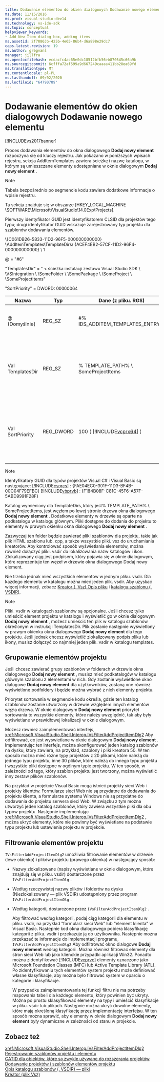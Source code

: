 ```yaml
---
title: Dodawanie elementów do okien dialogowych Dodawanie nowego elementu | Microsoft Docs
ms.date: 11/15/2016
ms.prod: visual-studio-dev14
ms.technology: vs-ide-sdk
ms.topic: conceptual
helpviewer_keywords:
- Add New Item dialog box, adding items
ms.assetid: 2f70863b-425b-4e65-86b4-d6a898e29dc7
caps.latest.revision: 19
ms.author: gregvanl
manager: jillfra
ms.openlocfilehash: ecdacfc4ac65e0dc18512bfb56eb870545c66a9b
ms.sourcegitcommit: 6cfffa72af599a9d667249caaaa411bb28ea69fd
ms.translationtype: MT
ms.contentlocale: pl-PL
ms.lasthandoff: 09/02/2020
ms.locfileid: "64790709"
---
```

# <a name="adding-items-to-the-add-new-item-dialog-boxes"></a>Dodawanie elementów do okien dialogowych Dodawanie nowego elementu
[!INCLUDE[vs2017banner](../../includes/vs2017banner.md)]

Proces dodawania elementów do okna dialogowego **Dodaj nowy element** rozpoczyna się od kluczy rejestru. Jak pokazano w poniższych wpisach rejestru, sekcja AddItemTemplates zawiera ścieżkę i nazwę katalogu, w którym są umieszczane elementy udostępniane w oknie dialogowym **Dodaj nowy element** .  
  
> [!NOTE]
> Tabela bezpośrednio po segmencie kodu zawiera dodatkowe informacje o wpisie rejestru.  
  
 Ta sekcja znajduje się w obszarze [HKEY_LOCAL_MACHINE \SOFTWARE\Microsoft\VisualStudio\14.0Exp\Projects].  
  
 Pierwszy identyfikator GUID jest identyfikatorem CLSID dla projektów tego typu; drugi identyfikator GUID wskazuje zarejestrowany typ projektu dla szablonów dodawania elementów.  
  
 \\{C061DB26-5833-11D2-96F5-000000000000} \AddItemTemplates\TemplateDirs\ {ACEF4EB2-57CF-11D2-96F4-000000000000} \ 1  
  
 @ = "#6"  
  
 "TemplatesDir" = " \< ścieżka instalacji zestawu Visual Studio SDK \\ \VSIntegration \\ \SomeFolder \\ \SomePackage \\ \SomeProject \\ \SomeProjectItems"  
  
 "SortPriority" = DWORD: 00000064  
  
|Nazwa|Typ|Dane (z pliku. RGS)|Opis|  
|----------|----------|-----------------------------|-----------------|  
|@ (Domyślnie)|REG_SZ|#% IDS_ADDITEM_TEMPLATES_ENTRY%|Identyfikator zasobu dla szablonów **dodawania elementów** .|  
|Val TemplatesDir|REG_SZ|% TEMPLATE_PATH% \ SomeProjectItems|Ścieżka elementów projektu wyświetlanych w oknie dialogowym kreatora **dodawania nowego elementu** .|  
|Val SortPriority|REG_DWORD|100 ( [!INCLUDE[vcprx64](../../includes/vcprx64-md.md)] )|Określa kolejność sortowania w węźle drzewa plików wyświetlanych w oknie dialogowym **Dodaj nowy element** .|  
  
> [!NOTE]
> Identyfikatory GUID dla typów projektów Visual C# i Visual Basic są następujące: [!INCLUDE[csprcs](../../includes/csprcs-md.md)] : {FAE04EC0-301F-11D3-BF4B-00C04F79EFBC} [!INCLUDE[vbprvb](../../includes/vbprvb-md.md)] : {F184B08F-C81C-45F6-A57F-5ABD9991F28F}  
  
 Katalog wymieniony dla TemplateDirs, który jest% TEMPLATE_PATH% \ SomeProjectItems, jest węzłem po lewej stronie drzewa okna dialogowego **Dodaj nowy element** . Dodatkowe elementy w drzewie są oparte na podkatalogu w katalogu głównym. Pliki dostępne do dodania do projektu to elementy w prawym okienku okna dialogowego **Dodaj nowy element** .  
  
 Zazwyczaj ten folder będzie zawierać pliki szablonów dla projektu, takie jak plik HTML szablonu lub. cpp, a także wszystkie pliki. vsz do uruchamiania kreatorów. Aby kontrolować sposób wyświetlania elementów, można również dołączyć pliki. vsdir do lokalizowania nazw katalogów i ikon. Zlokalizowany ciąg jest podpisem, który pojawia się w oknie dialogowym, które reprezentuje ten węzeł w drzewie okna dialogowego Dodaj nowy element.  
  
 Nie trzeba jednak mieć wszystkich elementów w jednym pliku. vsdir. Dla każdego elementu w katalogu można mieć jeden plik. vsdir. Aby uzyskać więcej informacji, zobacz [Kreator (. Vsz) Opis pliku](../../extensibility/internals/wizard-dot-vsz-file.md) i [katalogu szablonu (. VSDIR)](../../extensibility/internals/template-directory-description-dot-vsdir-files.md).  
  
> [!NOTE]
> Pliki. vsdir w katalogach szablonów są opcjonalne. Jeśli chcesz tylko umieścić element projektu w katalogu i wyświetlić go w oknie dialogowym **Dodaj nowy element** , możesz umieścić ten plik w katalogu szablonów określonym w instrukcji TemplatesDir. Plik zostanie następnie wyświetlony w prawym okienku okna dialogowego **Dodaj nowy element** dla tego projektu. Jeśli jednak chcesz wyświetlić zlokalizowany podpis pliku lub ikony, musisz dołączyć co najmniej jeden plik. vsdir w katalogu templates.  
  
## <a name="grouping-project-items"></a>Grupowanie elementów projektu  
 Jeśli chcesz zawierać grupy szablonów w folderach w drzewie okna dialogowego **Dodaj nowy element** , musisz mieć podkatalogów w katalogu głównym szablonu z elementami w nich. Gdy zostanie wyświetlone okno dialogowe **Dodaj nowy element** dla użytkowników, zostaną one również wyświetlone podfoldery i będzie można wybrać z nich elementy projektu.  
  
 Priorytet sortowania w segmencie kodu określa, gdzie ten katalog szablonów zostanie utworzony w drzewie względem innych elementów węzła drzewa. W oknie dialogowym **Dodaj nowy element** priorytet sortowania to wszystkie elementy, które należy uwzględnić, tak aby były wyświetlane w prawidłowej lokalizacji w oknie dialogowym.  
  
 Możesz również zaimplementować interfejs, <xref:Microsoft.VisualStudio.Shell.Interop.IVsFilterAddProjectItemDlg2> Aby odfiltrować, co jest wyświetlane w oknie dialogowym **Dodaj nowy element** . Implementując ten interfejs, można skonfigurować jeden katalog szablonów na dysku, który zawiera, na przykład, szablony i pliki kreatora 50. W ten sposób można mieć różne typy projektów z 20 plikami, które należą do jednego typu projektu, inne 30 plików, które należą do innego typu projektu i wszystkie pliki dostępne w ogólnym typie projektu. W ten sposób, w zależności od tego, który szablon projektu jest tworzony, można wyświetlić inny zestaw plików szablonów.  
  
 Na przykład w projekcie Visual Basic mogą istnieć projekty sieci Web i projekty klientów. Formularze sieci Web nie są przydatne do dodawania do projektu klienta, a formularze systemu Windows nie są przydatne do dodawania do projektu serwera sieci Web. W związku z tym można utworzyć jeden katalog szablonów, który zawiera wszystkie pliki dla obu typów projektu. Następnie implementując <xref:Microsoft.VisualStudio.Shell.Interop.IVsFilterAddProjectItemDlg2> , można ukryć elementy, które nie powinny być wyświetlane na podstawie typu projektu lub ustawienia projektu w projekcie.  
  
## <a name="filtering-project-items"></a>Filtrowanie elementów projektu  
 `IVsFilterAddProjectItemDlg2` umożliwia filtrowanie elementów w drzewie (lewe okienko) i plików projektu (prawego okienka) w następujący sposób:  
  
- Nazwy zlokalizowane (napisy wyświetlane w oknie dialogowym, które znajdują się w pliku. vsdir) dostarczone przez `IVsFilterAddProjectItemDlg` .  
  
- Według rzeczywistej nazwy plików i folderów na dysku (Niezlokalizowany — plik VSDIR) udostępniony przez program `IVsFilterAddProjectItemDlg` .  
  
- Według kategorii, dostarczone przez `IVsFilterAddProjectItemDlg2` .  
  
  Aby filtrować według kategorii, podaj ciąg kategorii dla elementu w pliku. vsdir, na przykład "formularz sieci Web" lub "element klienta" w Visual Basic. Następnie kod okna dialogowego pobiera klasyfikację kategorii z pliku. vsdir i przekazuje ją do użytkownika. Następnie można przekazać te informacje do implementacji programu, `IVsFilterAddProjectItemDlg2` Aby odfiltrować okno dialogowe **Dodaj nowy element** według kategorii. Można również filtrować elementy dla stron sieci Web lub jako klienckie przypadki aplikacji Win32. Ponadto można zidentyfikować [!INCLUDE[vcprvc](../../includes/vcprvc-md.md)] elementy oznaczone jako Microsoft Foundation Classes (MFC) lub Active Template Library (ATL). Po zidentyfikowaniu tych elementów system projektu może definiować własne klasyfikacje, aby można było filtrować system w oparciu o kategorie i klasyfikacje.  
  
  W przypadku zaimplementowania tej funkcji filtru nie ma potrzeby mapowania tabeli dla każdego elementu, który powinien być ukryty. Można po prostu sklasyfikować elementy na typy i umieścić klasyfikacje w pliku. vsdir lub plikach. Następnie można ukryć dowolne elementy, które mają określoną klasyfikację przez implementację interfejsu. W ten sposób można sprawić, aby elementy w oknie dialogowym **Dodaj nowy element** były dynamiczne w zależności od stanu w projekcie.  
  
## <a name="see-also"></a>Zobacz też  
 <xref:Microsoft.VisualStudio.Shell.Interop.IVsFilterAddProjectItemDlg2>   
 [Rejestrowanie szablonów projektu i elementu](../../extensibility/internals/registering-project-and-item-templates.md)   
 [CATID dla obiektów, które są zwykle używane do rozszerania projektów](../../extensibility/internals/catids-for-objects-that-are-typically-used-to-extend-projects.md)   
 [Dodawanie projektów i szablonów elementów projektu](../../extensibility/internals/adding-project-and-project-item-templates.md)   
 [Opis katalogu szablonów (. VSDIR) — pliki](../../extensibility/internals/template-directory-description-dot-vsdir-files.md)   
 [Kreator (plik Vsz)](../../extensibility/internals/wizard-dot-vsz-file.md)

